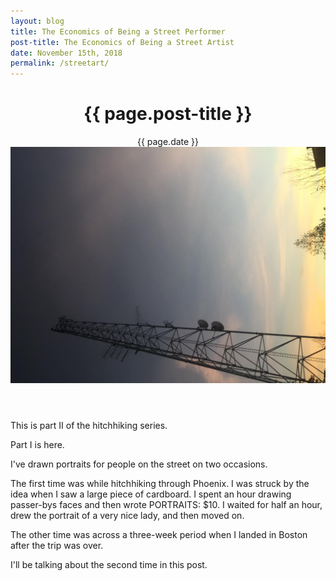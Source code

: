 ```yaml
---
layout: blog
title: The Economics of Being a Street Performer
post-title: The Economics of Being a Street Artist
date: November 15th, 2018
permalink: /streetart/
---
```



  <header class="tc-ns pt4 pt5-ns">
    <h1 class="f3 fw7 f2-m f-subheadline-l font-body measure lh-title mt0">{{ page.post-title }}</h1>
    <time class="f5 f4-l db fw1 font-body mb4">{{ page.date }} </time>
    <img class="w-100 dib center-ns measure f3" src="/assets/img/hitching/opening.jpg" alt=""/>
  </header>

This is part II of the hitchhiking series.

Part I is here.

I've drawn portraits for people on the street on two occasions.

The first time was while hitchhiking through Phoenix. I was struck by the idea when I saw a large piece of cardboard. I spent an hour drawing passer-bys faces and then wrote PORTRAITS: $10. I waited for half an hour, drew the portrait of a very nice lady, and then moved on.

The other time was across a three-week period when I landed in Boston after the trip was over.

I'll be talking about the second time in this post.
